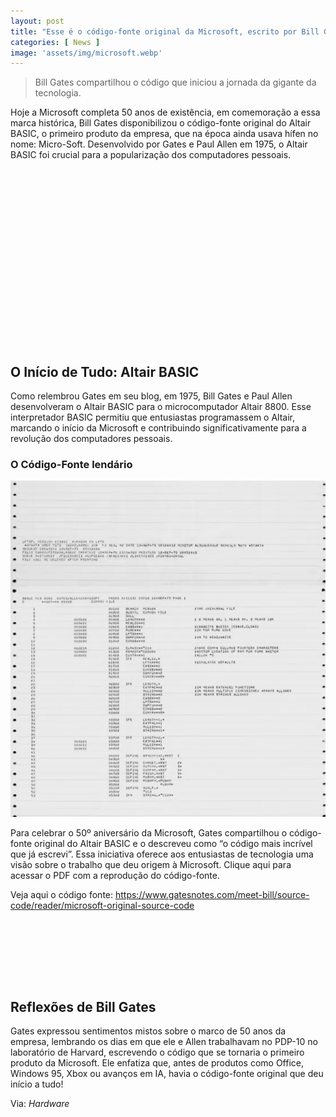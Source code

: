 ```yaml
---
layout: post
title: "Esse é o código-fonte original da Microsoft, escrito por Bill Gates"
categories: [ News ]
image: 'assets/img/microsoft.webp'
---
```


> Bill Gates compartilhou o código que iniciou a jornada da gigante da tecnologia.

Hoje a Microsoft completa 50 anos de existência, em comemoração a essa marca histórica, Bill Gates disponibilizou o código-fonte original do Altair BASIC, o primeiro produto da empresa, que na época ainda usava hífen no nome: Micro-Soft. Desenvolvido por Gates e Paul Allen em 1975, o Altair BASIC foi crucial para a popularização dos computadores pessoais.

<!-- QUADRADO -->
<script async src="//pagead2.googlesyndication.com/pagead/js/adsbygoogle.js"></script>
<ins class="adsbygoogle"
style="display:inline-block;width:336px;height:280px"
data-ad-client="ca-pub-2838251107855362"
data-ad-slot="5351066970"></ins>
<script>
(adsbygoogle = window.adsbygoogle || []).push({});
</script>

## O Início de Tudo: Altair BASIC
Como relembrou Gates em seu blog, em 1975, Bill Gates e Paul Allen desenvolveram o Altair BASIC para o microcomputador Altair 8800. Esse interpretador BASIC permitiu que entusiastas programassem o Altair, marcando o início da Microsoft e contribuindo significativamente para a revolução dos computadores pessoais.

### O Código-Fonte lendário
![Código-Fonte lendário](assets/img/Captura-de-tela-2025-04-03-121221-562x600.webp)

Para celebrar o 50º aniversário da Microsoft, Gates compartilhou o código-fonte original do Altair BASIC e o descreveu como “o código mais incrível que já escrevi”. Essa iniciativa oferece aos entusiastas de tecnologia uma visão sobre o trabalho que deu origem à Microsoft. Clique aqui para acessar o PDF com a reprodução do código-fonte.

Veja aqui o código fonte: <https://www.gatesnotes.com/meet-bill/source-code/reader/microsoft-original-source-code>

<!-- MINI ANÚNCIO -->
<script async src="//pagead2.googlesyndication.com/pagead/js/adsbygoogle.js"></script>
<!-- Games Root -->
<ins class="adsbygoogle"
style="display:inline-block;width:730px;height:95px"
data-ad-client="ca-pub-2838251107855362"
data-ad-slot="5351066970"></ins>
<script>
(adsbygoogle = window.adsbygoogle || []).push({});
</script>

## Reflexões de Bill Gates
Gates expressou sentimentos mistos sobre o marco de 50 anos da empresa, lembrando os dias em que ele e Allen trabalhavam no PDP-10 no laboratório de Harvard, escrevendo o código que se tornaria o primeiro produto da Microsoft. Ele enfatiza que, antes de produtos como Office, Windows 95, Xbox ou avanços em IA, havia o código-fonte original que deu início a tudo!


<!-- RETANGULO LARGO 2 -->
<script async src="//pagead2.googlesyndication.com/pagead/js/adsbygoogle.js"></script>
<ins class="adsbygoogle"
style="display:block; text-align:center;"
data-ad-layout="in-article"
data-ad-format="fluid"
data-ad-client="ca-pub-2838251107855362"
data-ad-slot="8549252987"></ins>
<script>
(adsbygoogle = window.adsbygoogle || []).push({});
</script>

Via: *Hardware*


